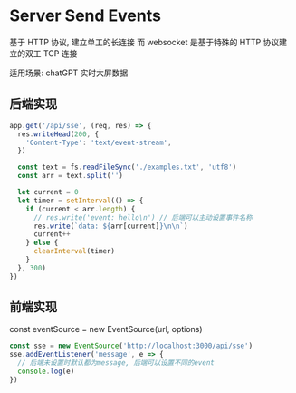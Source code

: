 # Server Send Events

基于 HTTP 协议, 建立单工的长连接
而 websocket 是基于特殊的 HTTP 协议建立的双工 TCP 连接

适用场景:
chatGPT
实时大屏数据

## 后端实现

```ts
app.get('/api/sse', (req, res) => {
  res.writeHead(200, {
    'Content-Type': 'text/event-stream',
  })

  const text = fs.readFileSync('./examples.txt', 'utf8')
  const arr = text.split('')

  let current = 0
  let timer = setInterval(() => {
    if (current < arr.length) {
      // res.write('event: hello\n') // 后端可以主动设置事件名称
      res.write(`data: ${arr[current]}\n\n`)
      current++
    } else {
      clearInterval(timer)
    }
  }, 300)
})
```

## 前端实现

const eventSource = new EventSource(url, options)

```ts
const sse = new EventSource('http://localhost:3000/api/sse')
sse.addEventListener('message', e => {
  // 后端未设置时默认都为message, 后端可以设置不同的event
  console.log(e)
})
```
